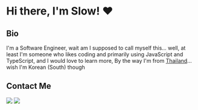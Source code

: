 # Hi there, I'm Slow! ❤

## Bio
I'm a Software Engineer, wait am I supposed to call myself this... well, at least I'm someone who likes coding and primarily using JavaScript and TypeScript, and I would love to learn more, By the way I'm from [Thailand](https://www.google.com/maps/place/Thailand)... wish I'm Korean (South) though

## Contact Me
<a href="mailto:slowlife1165@gmail.com"><img src="https://img.shields.io/badge/gmail-%23D14836.svg?&style=for-the-badge&logo=gmail&logoColor=white"/></a>
<a href="https://discordapp.com/users/374905512661221377/"><img src="https://img.shields.io/badge/discord-%7389D8.svg?&color=7289da&style=for-the-badge&logo=discord&logoColor=white"/>
